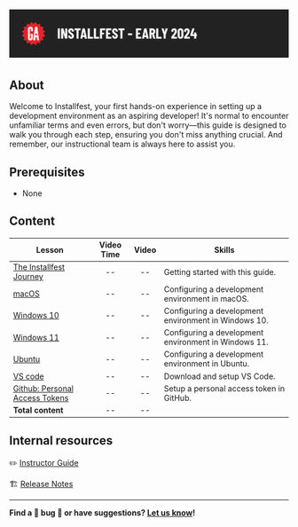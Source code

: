 # ![Installfest - Early 2024](./assets/hero.png)

## About

Welcome to Installfest, your first hands-on experience in setting up a development environment as an aspiring developer! It's normal to encounter unfamiliar terms and even errors, but don't worry—this guide is designed to walk you through each step, ensuring you don't miss anything crucial. And remember, our instructional team is always here to assist you.

## Prerequisites

- None

## Content

| Lesson | Video Time | Video | Skills |
| ------ |:----------:|:-----:| ------ |
| [The Installfest Journey](./the-installfest-journey/README.md)             | -- | -- | Getting started with this guide.                     |
| [macOS](./macos/README.md)                                                 | -- | -- | Configuring a development environment in macOS.      |
| [Windows 10](./windows-10/README.md)                                       | -- | -- | Configuring a development environment in Windows 10. |
| [Windows 11](./windows-11/README.md)                                       | -- | -- | Configuring a development environment in Windows 11. |
| [Ubuntu](./ubuntu/README.md)                                               | -- | -- | Configuring a development environment in Ubuntu.     |
| [VS code](./vs-code/README.md)                                             | -- | -- | Download and setup VS Code.                          |
| [Github: Personal Access Tokens](./github-personal-access-token/README.md) | -- | -- | Setup a personal access token in GitHub.             |
| **Total content**                                                          | -- | -- |                                                      |

## Internal resources

✏️ [Instructor Guide](./internal-resources/instructor-guide.md)

🏗️ [Release Notes](./internal-resources/release-notes.md)

---

**Find a 👾 bug 👾 or have suggestions? [Let us know](https://git.generalassemb.ly/modular-curriculum-all-courses/universal-resources-internal/blob/main/module-feedback.md)!**